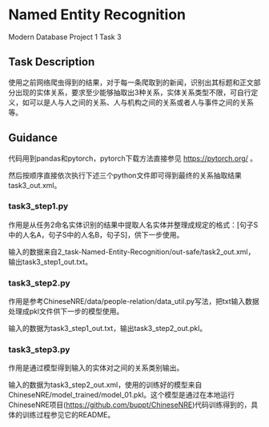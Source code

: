 # Named Entity Recognition
Modern Database Project 1 Task 3

## Task Description
使⽤之前⽹络爬⾍得到的结果，对于每⼀条爬取到的新闻，识别出其标题和正⽂部分出现的实体关系，要求⾄少能够抽取出3种关系，实体关系类型不限，可⾃⾏定义，如可以是⼈与⼈之间的关系、⼈与机构之间的关系或者⼈与事件之间的关系等。

## Guidance
代码用到pandas和pytorch，pytorch下载方法直接参见 https://pytorch.org/ 。

然后按顺序直接依次执行下述三个python文件即可得到最终的关系抽取结果task3_out.xml。

### task3_step1.py
作用是从任务2命名实体识别的结果中提取人名实体并整理成规定的格式：[句子S中的人名A，句子S中的人名B，句子S]，供下一步使用。

输入的数据来自2_task-Named-Entity-Recognition/out-safe/task2_out.xml，输出task3_step1_out.txt。

### task3_step2.py
作用是参考ChineseNRE/data/people-relation/data_util.py写法，把txt输入数据处理成pkl文件供下一步的模型使用。

输入的数据为task3_step1_out.txt，输出task3_step2_out.pkl。

### task3_step3.py
作用是通过模型得到输入的实体对之间的关系类别输出。

输入的数据为task3_step2_out.xml，使用的训练好的模型来自ChineseNRE/model_trained/model_01.pkl。这个模型是通过在本地运行ChineseNRE项目(https://github.com/buppt/ChineseNRE)代码训练得到的，具体的训练过程参见它的README。


